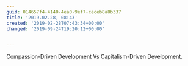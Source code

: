 ```yaml
---
guid: 014657f4-4140-4ea0-9ef7-ceceb8a8b337
title: '2019.02.28, 08:43'
created: '2019-02-28T07:43:34+00:00'
changed: '2019-09-24T19:20:12+00:00'


---
```


Compassion-Driven Development Vs Capitalism-Driven Development. 
